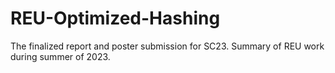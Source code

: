# REU-Optimized-Hashing
The finalized report and poster submission for SC23. Summary of REU work during summer of 2023.
